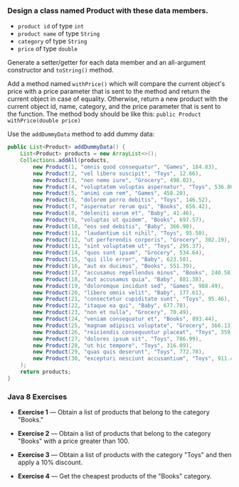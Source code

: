 ### Design a class named Product with these data members.

- `product id` of type `int`
- `product name` of type `String`
- `category` of type `String`
- `price` of type `double`

Generate a setter/getter for each data member and an all-argument constructor and `toString()` method.

Add a method named `withPrice()` which will compare the current object's price with a price parameter that is sent to the method and return the current object in case of equality. Otherwise, return a new product with the current object id, name, category, and the price parameter that is sent to the function. The method body should be like this: `public Product withPrice(double price)`

Use the `addDummyData` method to add dummy data:

```java
public List<Product> addDummyData() {
    List<Product> products = new ArrayList<>();
    Collections.addAll(products,
        new Product(1, "omnis quod consequatur", "Games", 184.83),
        new Product(2, "vel libero suscipit", "Toys", 12.66),
        new Product(3, "non nemo iure", "Grocery", 498.02),
        new Product(4, "voluptatem voluptas aspernatur", "Toys", 536.80),
        new Product(5, "animi cum rem", "Games", 458.20),
        new Product(6, "dolorem porro debitis", "Toys", 146.52),
        new Product(7, "aspernatur rerum qui", "Books", 656.42),
        new Product(8, "deleniti earum et", "Baby", 41.46),
        new Product(9, "voluptas ut quidem", "Books", 697.57),
        new Product(10, "eos sed debitis", "Baby", 366.90),
        new Product(11, "laudantium sit nihil", "Toys", 95.50),
        new Product(12, "ut perferendis corporis", "Grocery", 302.19),
        new Product(13, "sint voluptatem ut", "Toys", 295.37),
        new Product(14, "quos sunt ipsam", "Grocery", 534.64),
        new Product(15, "qui illo error", "Baby", 623.58),
        new Product(16, "aut ex ducimus", "Books", 551.39),
        new Product(17, "accusamus repellendus minus", "Books", 240.58),
        new Product(18, "aut accusamus quia", "Baby", 881.38),
        new Product(19, "doloremque incidunt sed", "Games", 988.49),
        new Product(20, "libero omnis velit", "Baby", 177.61),
        new Product(21, "consectetur cupiditate sunt", "Toys", 95.46),
        new Product(22, "itaque ea qui", "Baby", 677.78),
        new Product(23, "non et nulla", "Grocery", 70.49),
        new Product(24, "veniam consequatur et", "Books", 893.44),
        new Product(25, "magnam adipisci voluptate", "Grocery", 366.13),
        new Product(26, "reiciendis consequuntur placeat", "Toys", 359.27),
        new Product(27, "dolores ipsum sit", "Toys", 786.99),
        new Product(28, "ut hic tempore", "Toys", 316.09),
        new Product(29, "quas quis deserunt", "Toys", 772.78),
        new Product(30, "excepturi nesciunt accusantium", "Toys", 911.46)
    );
    return products;
}
```

### Java 8 Exercises

- **Exercise 1** — Obtain a list of products that belong to the category "Books."

- **Exercise 2** — Obtain a list of products that belong to the category "Books" with a price greater than 100.

- **Exercise 3** — Obtain a list of products with the category "Toys" and then apply a 10% discount.

- **Exercise 4** — Get the cheapest products of the "Books" category.